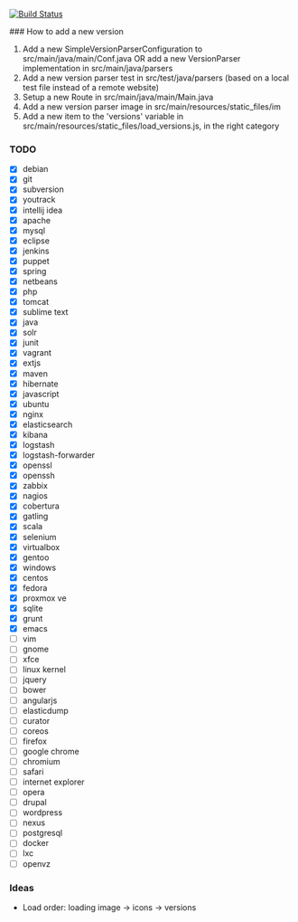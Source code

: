 [![Build Status](https://api.travis-ci.org/sniksnp/versions-watch.svg?branch=master)](https://travis-ci.org/sniksnp/versions-watch)

### How to add a new version
1. Add a new SimpleVersionParserConfiguration to src/main/java/main/Conf.java OR add a new VersionParser
implementation in src/main/java/parsers
2. Add a new version parser test in src/test/java/parsers (based on a local test file instead of a remote website)
3. Setup a new Route in src/main/java/main/Main.java
4. Add a new version parser image in src/main/resources/static_files/im
5. Add a new item to the 'versions' variable in src/main/resources/static_files/load_versions.js, in the 
right category

### TODO
- [x] debian
- [x] git
- [x] subversion
- [x] youtrack
- [x] intellij idea
- [x] apache
- [x] mysql
- [x] eclipse
- [x] jenkins
- [x] puppet
- [x] spring
- [x] netbeans
- [x] php
- [x] tomcat
- [x] sublime text
- [x] java
- [x] solr
- [x] junit
- [x] vagrant
- [x] extjs
- [x] maven
- [x] hibernate
- [x] javascript
- [x] ubuntu
- [x] nginx
- [x] elasticsearch
- [x] kibana
- [x] logstash
- [x] logstash-forwarder
- [x] openssl
- [x] openssh
- [x] zabbix
- [x] nagios
- [x] cobertura
- [x] gatling
- [x] scala
- [x] selenium
- [x] virtualbox
- [x] gentoo
- [x] windows
- [x] centos
- [x] fedora
- [x] proxmox ve
- [x] sqlite
- [x] grunt
- [x] emacs
- [ ] vim
- [ ] gnome
- [ ] xfce
- [ ] linux kernel
- [ ] jquery
- [ ] bower
- [ ] angularjs
- [ ] elasticdump
- [ ] curator
- [ ] coreos
- [ ] firefox
- [ ] google chrome
- [ ] chromium
- [ ] safari
- [ ] internet explorer
- [ ] opera
- [ ] drupal
- [ ] wordpress
- [ ] nexus
- [ ] postgresql
- [ ] docker
- [ ] lxc
- [ ] openvz

### Ideas
- Load order: loading image -> icons -> versions
